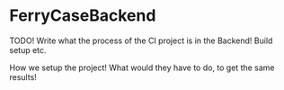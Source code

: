 # FerryCaseBackend
TODO! Write what the process of the CI project is in the Backend! Build setup etc.

How we setup the project! What would they have to do, to get the same results!
